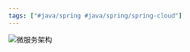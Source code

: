 ```yaml
---
tags: ["#java/spring #java/spring/spring-cloud"]
---
```

![微服务架构](https://pic-1257412153.cos.ap-nanjing.myqcloud.com/images/images/2022/11/17/20221117165840-9790f7.png)
